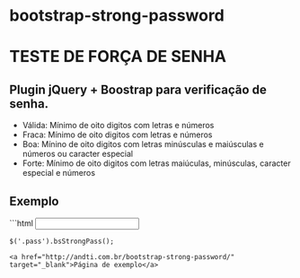 # bootstrap-strong-password

<h1>TESTE DE FORÇA DE SENHA</h1>
<h2>Plugin jQuery + Boostrap para verificação de senha.</h2>

<ul>
  <li>Válida: Mínimo de oito digitos com letras e números</li>
  <li>Fraca: Mínimo de oito digitos com letras e números</li>
  <li>Boa: Mínino de oito digitos com letras minúsculas e maiúsculas e números ou caracter especial</li>
  <li>Forte: Mínimo de oito digitos com letras maiúculas, minúsculas, caracter especial e números</li>
</ul>

<h2>Exemplo</h2>
```html
    <input type="password" class="form-control pass" data-showpass="true" data-placement="top" />
  
    $('.pass').bsStrongPass();
```
<a href="http://andti.com.br/bootstrap-strong-password/" target="_blank">Página de exemplo</a>
